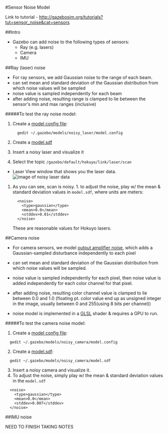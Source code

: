 #Sensor Noise Model

Link to tutorial - http://gazebosim.org/tutorials?tut=sensor_noise&cat=sensors

##Intro

- Gazebo can add noise to the following types of sensors:
  - Ray (e.g. lasers)
  - Camera
  - IMU
  
##Ray (laser) noise

- For ray sensors, we add Gaussian noise to the range of each beam.
- can set mean and standard deviation of the Gaussian distribution from which noise values will be sampled
- noise value is sampled independently for each beam
- after adding noise, resulting range is clamped to lie between the sensor's min and max ranges (inclusive)

#####To test the ray noise model:

1. Create a [model config file](https://github.com/mperez13/ROS-Tutorials/blob/master/.gazebo/models/noisy_laser/model.config):
    
    ```
      gedit ~/.gazebo/models/noisy_laser/model.config
    ```
2. Create a [model.sdf](https://github.com/mperez13/ROS-Tutorials/blob/master/.gazebo/models/noisy_laser/model.sdf)
3. Insert a noisy laser and visualize it
4. Select the topic `/gazebo/default/hokuyo/link/laser/scan`
  - Laser View window that shows you the laser data.
      ![image of noisy laser data](https://bitbucket.org/osrf/gazebo_tutorials/raw/default/sensor_noise/files/Noisy_laser_visualizer.png)
  1. As you can see, scan is noisy. 
    1. to adjust the noise, play w/ the mean & standard deviation values in `model.sdf`, where units are meters:
    
        ```
          <noise>
            <type>gaussian</type>
            <mean>0.0</mean>
            <stddev>0.01</stddev>
          </noise>
        ```
        These are reasonable values for Hokuyo lasers.

##Camera noise

- For camera sensors, we model [output amplifier noise](http://en.wikipedia.org/wiki/Image_noise#Amplifier_noise_.28Gaussian_noise.29), which adds a Gaussian-sampled disturbance independently to each pixel
- can set mean and standard deviation of the Gaussian distribution from which noise values will be sampled.
- noise value is sampled independently for each pixel, then noise value is added independently for each color channel for that pixel.
- after adding noise, resulting color channel value is clamped to lie between 0.0 and 1.0 (floating pt. color value end up as unsigned integer in the image, usually between 0 and 255(using 8 bits per channel))

- noise model is implemented in a [GLSL](http://www.opengl.org/documentation/glsl/) shader & requires a GPU to run.

#####To test the camera noise model:

1. Create a [model config file](https://github.com/mperez13/ROS-Tutorials/blob/master/.gazebo/models/noisy_camera/model.config):
  
  ```
    gedit ~/.gazebo/models/noisy_camera/model.config
  ```
2. Create a [model.sdf](https://github.com/mperez13/ROS-Tutorials/blob/master/.gazebo/models/noisy_camera/model.sdf):
  
  ```
    gedit ~/.gazebo/models/noisy_camera/model.sdf
  ```
3. Insert a noisy camera and visualize it.
  1. To adjust the noise, simply play w/ the mean & standard deviation values in the `model.sdf`
  
  ```
    <noise>
      <type>gaussian</type>
      <mean>0.0</mean>
      <stddev>0.007</stddev>
    </noise>
  ```

##IMU noise

NEED TO FINISH TAKING NOTES







